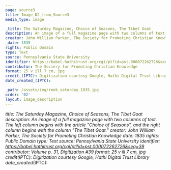 ```yaml
---
page: source3
title: Image_№2_from_Source3
media_type: image

_title: The Saturday Magazine, Choice of Seasons, The Tibet Goat
description: An image of a full magazine page with two columns of text. The left column begins with the article "Choice of Seasons", and the right column begins with the column "The Tibet Goat." 
creator: John William Parker, The Society for Promoting Christian Knowledge 
_date: 1835
rights: Public Domain
type: Text
source: Pennsylvania State University
identifier: https://babel.hathitrust.org/cgi/pt?id=pst.000072262726&seq=39 Volume p. 31, Digitization #39
contributor: The Sociery for Promoting Christian Knowledge
format: 25 v ill 7 cm, jpg
credit_(IPTC): Digitization courtesy Google, Hathi Digital Trust Library
date_created_(IPTC):

_path: /assets/img/rook_saturday_1835.jpg
order: '02'
layout: image_description
---
```


_title: The Saturday Magazine, Choice of Seasons, The Tibet Goat
description: An image of a full magazine page with two columns of text. The left column begins with the article "Choice of Seasons", and the right column begins with the column "The Tibet Goat." 
creator: John William Parker, The Society for Promoting Christian Knowledge 
_date: 1835
rights: Public Domain
type: Text
source: Pennsylvania State University
identifier: https://babel.hathitrust.org/cgi/pt?id=pst.000072262726&seq=39
contributor: Volume p. 31, Digitization #39
format: 25 v ill 7 cm, jpg
credit_(IPTC): Digitization courtesy Google, Hathi Digital Trust Library
date_created_(IPTC):


